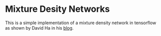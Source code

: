 # Mixture Desity Networks
This is a simple implementation of a mixture density network in tensorflow as shown by David Ha in his [blog](http://blog.otoro.net/2015/11/24/mixture-density-networks-with-tensorflow/).